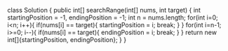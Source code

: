 class Solution {
    public int[] searchRange(int[] nums, int target) {
       int startingPosition = -1, endingPosition = -1;
        int n = nums.length;
        for(int i=0; i<n; i++){
            if(nums[i] == target){
                startingPosition = i;
                break;
            }
        }
        for(int i=n-1; i>=0; i--){
            if(nums[i] == target){
                endingPosition = i;
                break;
            }
        }
        return new int[]{startingPosition, endingPosition};
    }
}
